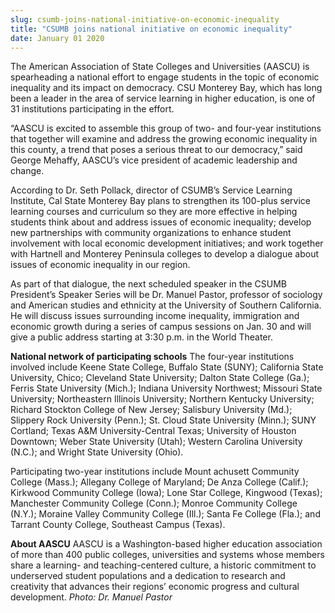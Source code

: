 ```yaml
---
slug: csumb-joins-national-initiative-on-economic-inequality
title: "CSUMB joins national initiative on economic inequality"
date: January 01 2020
---
```


 
<p>
  The American Association of State Colleges and Universities (AASCU) is
  spearheading a national effort to engage students in the topic of economic
  inequality and its impact on democracy. CSU Monterey Bay, which has long been
  a leader in the area of service learning in higher education, is one of 31
  institutions participating in the effort.
</p>
<p>
  “AASCU is excited to assemble this group of two- and four-year institutions
  that together will examine and address the growing economic inequality in this
  county, a trend that poses a serious threat to our democracy,” said George
  Mehaffy, AASCU’s vice president of academic leadership and change.
</p>
<p>
  According to Dr. Seth Pollack, director of CSUMB’s Service Learning Institute,
  Cal State Monterey Bay plans to strengthen its 100-plus service learning
  courses and curriculum so they are more effective in helping students think
  about and address issues of economic inequality; develop new partnerships with
  community organizations to enhance student involvement with local economic
  development initiatives; and work together with Hartnell and Monterey
  Peninsula colleges to develop a dialogue about issues of economic inequality
  in our region.
</p>
<p>
  As part of that dialogue, the next scheduled speaker in the CSUMB President’s
  Speaker Series will be Dr. Manuel Pastor, professor of sociology and American
  studies and ethnicity at the University of Southern California. He will
  discuss issues surrounding income inequality, immigration and economic growth
  during a series of campus sessions on Jan. 30 and will give a public address
  starting at 3:30 p.m. in the World Theater.
</p>
<p>
  <strong>National network of participating schools</strong> The four-year
  institutions involved include Keene State College, Buffalo State (SUNY);
  California State University, Chico; Cleveland State University; Dalton State
  College (Ga.); Ferris State University (Mich.); Indiana University Northwest;
  Missouri State University; Northeastern Illinois University; Northern Kentucky
  University; Richard Stockton College of New Jersey; Salisbury University
  (Md.); Slippery Rock University (Penn.); St. Cloud State University (Minn.);
  SUNY Cortland; Texas A&amp;M University-Central Texas; University of Houston
  Downtown; Weber State University (Utah); Western Carolina University (N.C.);
  and Wright State University (Ohio).
</p>
<p>
  Participating two-year institutions include Mount achusett Community College
  (Mass.); Allegany College of Maryland; De Anza College (Calif.); Kirkwood
  Community College (Iowa); Lone Star College, Kingwood (Texas); Manchester
  Community College (Conn.); Monroe Community College (N.Y.); Moraine Valley
  Community College (Ill.); Santa Fe College (Fla.); and Tarrant County College,
  Southeast Campus (Texas).
</p>
<p>
  <strong>About AASCU</strong> AASCU is a Washington-based higher education
  association of more than 400 public colleges, universities and systems whose
  members share a learning- and teaching-centered culture, a historic commitment
  to underserved student populations and a dedication to research and creativity
  that advances their regions’ economic progress and cultural development.
  <em>Photo: Dr. Manuel Pastor</em>
</p>
<p></p>
 
